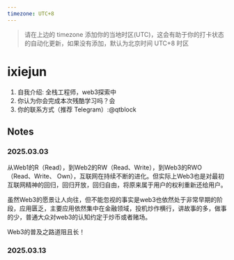 ```yaml
---
timezone: UTC+8
---
```


> 请在上边的 timezone 添加你的当地时区(UTC)，这会有助于你的打卡状态的自动化更新，如果没有添加，默认为北京时间 UTC+8 时区


# ixiejun

1. 自我介绍: 全栈工程师，web3探索中
2. 你认为你会完成本次残酷学习吗？会
3. 你的联系方式（推荐 Telegram）:@qtblock

## Notes

<!-- Content_START -->

### 2025.03.03

从Web1的R（Read），到Web2的RW（Read、Write），到Web3的RWO（Read、Write、 Own），互联网在持续不断的进化。但实际上Web3也是对最初互联网精神的回归，回归开放，回归自由，将原来属于用户的权利重新还给用户。

虽然Web3的愿景让人向往，但不能忽视的事实是web3也依然处于非常早期的阶段，应用匮乏，主要应用依然集中在金融领域，投机炒作横行，讲故事的多，做事的少，普通大众对web3的认知约定于炒币或者赌场。

Web3的普及之路道阻且长！

### 2025.03.13

<!-- Content_END -->
